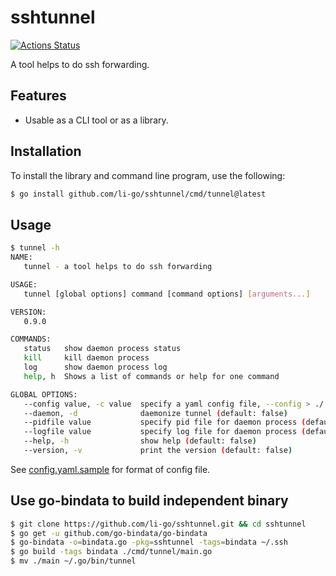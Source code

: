 # sshtunnel

[![Actions Status](https://github.com/li-go/sshtunnel/workflows/Go/badge.svg)](https://github.com/li-go/sshtunnel/actions)

A tool helps to do ssh forwarding.

## Features

* Usable as a CLI tool or as a library.

## Installation

To install the library and command line program, use the following:

```bash
$ go install github.com/li-go/sshtunnel/cmd/tunnel@latest
```

## Usage

```bash
$ tunnel -h
NAME:
   tunnel - a tool helps to do ssh forwarding

USAGE:
   tunnel [global options] command [command options] [arguments...]

VERSION:
   0.9.0

COMMANDS:
   status   show daemon process status
   kill     kill daemon process
   log      show daemon process log
   help, h  Shows a list of commands or help for one command

GLOBAL OPTIONS:
   --config value, -c value  specify a yaml config file, --config > ./.tunnel.yml > ~/.tunnel.yml (default: "./.tunnel.yml")
   --daemon, -d              daemonize tunnel (default: false)
   --pidfile value           specify pid file for daemon process (default: "./.tunnel.pid")
   --logfile value           specify log file for daemon process (default: "./.tunnel.log")
   --help, -h                show help (default: false)
   --version, -v             print the version (default: false)
```

See [config.yaml.sample](cmd/tunnel/config.yml.sample) for format of config file.

## Use go-bindata to build independent binary

```bash
$ git clone https://github.com/li-go/sshtunnel.git && cd sshtunnel
$ go get -u github.com/go-bindata/go-bindata
$ go-bindata -o=bindata.go -pkg=sshtunnel -tags=bindata ~/.ssh
$ go build -tags bindata ./cmd/tunnel/main.go
$ mv ./main ~/.go/bin/tunnel
```
